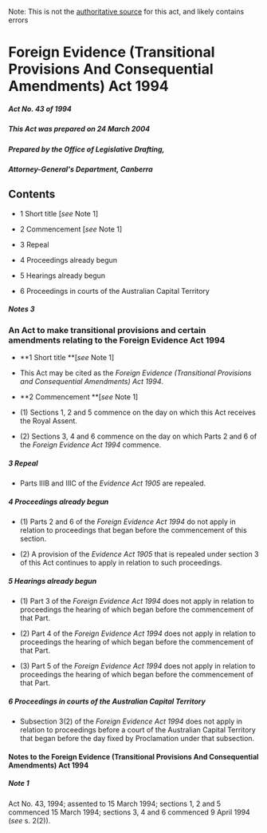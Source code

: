 Note: This is not the [authoritative source](https://www.comlaw.gov.au/Details/C2004C00815) for this act, and likely contains errors

# Foreign Evidence (Transitional Provisions And Consequential Amendments) Act 1994

##### Act No. 43 of 1994

##### This Act was prepared on 24 March 2004

##### Prepared by the Office of Legislative Drafting,
##### Attorney-General's Department, Canberra


## Contents

   * 1 Short title [_see_ Note 1] 

   * 2 Commencement [_see_ Note 1] 

   * 3 Repeal 

   * 4 Proceedings already begun 

   * 5 Hearings already begun 

   * 6 Proceedings in courts of the Australian Capital Territory 

##### Notes	3

### An Act to make transitional provisions and certain amendments relating to the Foreign Evidence Act 1994

  * **1  Short title **[_see_ Note 1]

  * This Act may be cited as the _Foreign Evidence (Transitional Provisions and Consequential Amendments) Act 1994_.

  * **2  Commencement **[_see_ Note 1]

  * (1) Sections 1, 2 and 5 commence on the day on which this Act receives the Royal Assent.

  * (2) Sections 3, 4 and 6 commence on the day on which Parts 2 and 6 of the _Foreign Evidence Act 1994_ commence.

##### 3  Repeal

  * Parts IIIB and IIIC of the _Evidence Act 1905_ are repealed.

##### 4  Proceedings already begun

  * (1) Parts 2 and 6 of the _Foreign Evidence Act 1994_ do not apply in relation to proceedings that began before the commencement of this section.

  * (2) A provision of the _Evidence Act 1905_ that is repealed under section 3 of this Act continues to apply in relation to such proceedings.

##### 5  Hearings already begun

  * (1) Part 3 of the _Foreign Evidence Act 1994_ does not apply in relation to proceedings the hearing of which began before the commencement of that Part.

  * (2) Part 4 of the _Foreign Evidence Act 1994_ does not apply in relation to proceedings the hearing of which began before the commencement of that Part.

  * (3) Part 5 of the _Foreign Evidence Act 1994_ does not apply in relation to proceedings the hearing of which began before the commencement of that Part.

##### 6  Proceedings in courts of the Australian Capital Territory

  * Subsection 3(2) of the _Foreign Evidence Act 1994_ does not apply in relation to proceedings before a court of the Australian Capital Territory that began before the day fixed by Proclamation under that subsection.

#### Notes to the Foreign Evidence (Transitional Provisions And Consequential Amendments) Act 1994

##### Note 1

Act No. 43, 1994; assented to 15 March 1994; sections 1, 2 and 5 commenced 15 March 1994; sections 3, 4 and 6 commenced 9 April 1994 (_see_ s. 2(2)).

